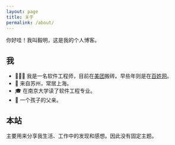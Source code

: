 ```yaml
---
layout: page
title: 关于
permalink: /about/
---
```


你好哇！我叫毅明，这是我的个人博客。

## 我

- 🧑🏻‍💻 我是一名软件工程师，目前在[美团](https://about.meituan.com/home)搬砖。早些年则是在[百姓网](https://www.baixing.com/mkt/intro/)。
- 📍 来自苏州，常居上海。
- 🎓 在南京大学读了软件工程专业。
- 🍼 一个孩子的父亲。

## 本站

主要用来分享我生活、工作中的发现和感想。因此没有固定主题。
